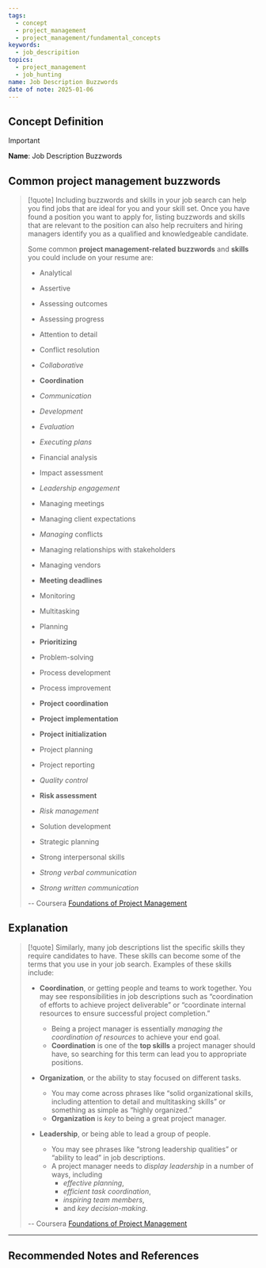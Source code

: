 ```yaml
---
tags:
  - concept
  - project_management
  - project_management/fundamental_concepts
keywords:
  - job_descripition
topics:
  - project_management
  - job_hunting
name: Job Description Buzzwords
date of note: 2025-01-06
---
```


## Concept Definition

>[!important]
>**Name**: Job Description Buzzwords


## Common project management buzzwords

>[!quote] 
> Including buzzwords and skills in your job search can help you find jobs that are ideal for you and your skill set. Once you have found a position you want to apply for, listing buzzwords and skills that are relevant to the position can also help recruiters and hiring managers identify you as a qualified and knowledgeable candidate. 
> 
> Some common **project management-related buzzwords** and **skills** you could include on your resume are:
> 
> - Analytical
>     
> - Assertive
>     
> - Assessing outcomes
>     
> - Assessing progress
>     
> - Attention to detail
>     
> - Conflict resolution
>     
> - *Collaborative*
>     
> - **Coordination**
>     
> - *Communication*
>     
> - *Development*
>     
> - *Evaluation*
>     
> - *Executing plans*
>     
> - Financial analysis
>     
> - Impact assessment
>     
> - *Leadership engagement*
>     
> - Managing meetings
>     
> - Managing client expectations
>     
> - *Managing* conflicts
>     
> - Managing relationships with stakeholders
>     
> - Managing vendors
>     
> - **Meeting deadlines**
>     
> - Monitoring
>     
> - Multitasking
>     
> - Planning
>     
> - **Prioritizing**
>     
> - Problem-solving
>     
> - Process development
>     
> - Process improvement
>     
> - **Project coordination**
>     
> - **Project implementation**
>     
> - **Project initialization**
>     
> - Project planning
>     
> - Project reporting
>     
> - *Quality control*
>     
> - **Risk assessment**
>     
> - *Risk management*
>     
> - Solution development
>     
> - Strategic planning
>     
> - Strong interpersonal skills
>     
> - *Strong verbal communication*
>     
> - *Strong written communication*
>   
>   
>-- Coursera [Foundations of Project Management](https://www.coursera.org/learn/project-management-foundations?specialization=google-project-management)   



## Explanation

>[!quote]
>Similarly, many job descriptions list the specific skills they require candidates to have. These skills can become some of the terms that you use in your job search. Examples of these skills include: 
> 
> - **Coordination**, or getting people and teams to work together. You may see responsibilities in job descriptions such as “coordination of efforts to achieve project deliverable” or “coordinate internal resources to ensure successful project completion.” 
> 	- Being a project manager is essentially *managing the coordination of resources* to achieve your end goal. 
> 	- **Coordination** is one of the **top skills** a project manager should have, so searching for this term can lead you to appropriate positions. 
>     
> - **Organization**, or the ability to stay focused on different tasks. 
> 	- You may come across phrases like “solid organizational skills, including attention to detail and multitasking skills” or something as simple as “highly organized.” 
> 	- **Organization** is *key* to being a great project manager. 
>     
> - **Leadership**, or being able to lead a group of people. 
> 	- You may see phrases like “strong leadership qualities” or “ability to lead” in job descriptions. 
> 	- A project manager needs to *display leadership* in a number of ways, including 
> 		- *effective planning*, 
> 		- *efficient task coordination*, 
> 		- *inspiring team members*, 
> 		- and *key decision-making*. 
> 	
>
>-- Coursera [Foundations of Project Management](https://www.coursera.org/learn/project-management-foundations?specialization=google-project-management)    




-----------
##  Recommended Notes and References

